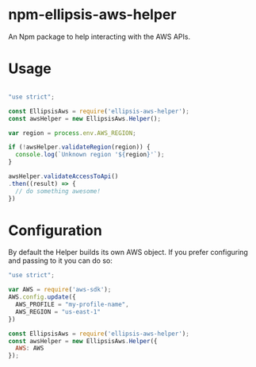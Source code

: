 # npm-ellipsis-aws-helper
An Npm package to help interacting with the AWS APIs.

# Usage
```javascript

"use strict";

const EllipsisAws = require('ellipsis-aws-helper');
const awsHelper = new EllipsisAws.Helper();

var region = process.env.AWS_REGION;

if (!awsHelper.validateRegion(region)) {
  console.log(`Unknown region '${region}'`);
}

awsHelper.validateAccessToApi()
.then((result) => {
  // do something awesome!
})
```

# Configuration
By default the Helper builds its own AWS object. If you prefer configuring and passing to it you can do so:

```javascript
"use strict";

var AWS = require('aws-sdk');
AWS.config.update({
  AWS_PROFILE = "my-profile-name",
  AWS_REGION = "us-east-1"
})

const EllipsisAws = require('ellipsis-aws-helper');
const awsHelper = new EllipsisAws.Helper({
  AWS: AWS
});
```

